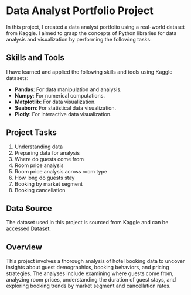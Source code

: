 <!DOCTYPE html>
<html lang="en">
<head>
    <meta charset="UTF-8">
    <meta name="viewport" content="width=device-width, initial-scale=1.0">
</head>
<body>
    <h1>Data Analyst Portfolio Project</h1>  
    <p>In this project, I created a data analyst portfolio using a real-world dataset from Kaggle. I aimed to grasp the concepts of Python libraries for data analysis and visualization by performing the following tasks:</p>
    <h2>Skills and Tools</h2>
    <p>I have learned and applied the following skills and tools using Kaggle datasets:</p>
    <ul>
        <li><b>Pandas</b>: For data manipulation and analysis.</li>
        <li><b>Numpy</b>: For numerical computations.</li>
        <li><b>Matplotlib</b>: For data visualization.</li>
        <li><b>Seaborn</b>: For statistical data visualization.</li>
        <li><b>Plotly</b>: For interactive data visualization.</li>
    </ul>   
    <h2>Project Tasks</h2>
    <ol>
        <li>Understanding data</li>
        <li>Preparing data for analysis</li>
        <li>Where do guests come from</li>
        <li>Room price analysis</li>
        <li>Room price analysis across room type</li>
        <li>How long do guests stay</li>
        <li>Booking by market segment</li>
        <li>Booking cancellation</li>
    </ol>  
    <h2>Data Source</h2>
    <p>The dataset used in this project is sourced from Kaggle and can be accessed <a href="https://drive.google.com/file/d/1UvpGFPyJ1oEGBNGLRAgof1ld55RmuxBH/view" target="_blank">Dataset</a>.</p>    
    <h2>Overview</h2>
    <p>This project involves a thorough analysis of hotel booking data to uncover insights about guest demographics, booking behaviors, and pricing strategies. The analyses include examining where guests come from, analyzing room prices, understanding the duration of guest stays, and exploring booking trends by market segment and cancellation rates.</p>
    <pre>
